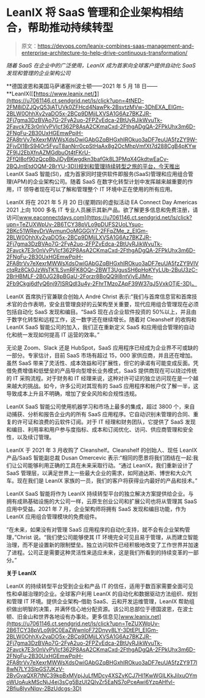 # LeanIX 将 SaaS 管理和企业架构相结合，帮助推动持续转型

> 原文：<https://devops.com/leanix-combines-saas-management-and-enterprise-architecture-to-help-drive-continuous-transformation/>

*随着 SaaS 在企业中的广泛使用，LeanIX 成为首家向全球客户提供自动化 SaaS 发现和管理的企业架构公司*

**德国波恩和美国马萨诸塞州波士顿——2021 年 5 月 18 日——**LeanIX([【https://www.leanix.net/】](https://u7061146.ct.sendgrid.net/ls/click?upn=4tNED-2FM8iDZJQyQ53jATUVk0ZFHcd4NawPk-2BsvtzMVw-3DhEXA_EIGm-2BLW0OhhXv2vaDO5x-2BCp9DMjjLXVSA1G6Az7BKZJR-2Fj7gma3DzBVAo7G-2FyA2uo-2FPZvEdca-2BtUyRJikWvuTk-2Favck7E3r0nVvPVIcf362P8AsA2CKmaCxd-2FthgADgQA-2FPkUhx3m6D-2FNgFu-2B30UxHGEmwPpjH-2FA8trVv7eXexrMWWsXdsOwiGAbGZqBHGxhIROkuo3aDF7euUA5fzZY9W-2FjvDl1BrS94Or5FyuT8anNrr0cpStHaAx8g2OcMhpVmfXt7d288CgB4pKYwZF9lJ2EbXfnAZMGdbuOt4tFKrU-2FfQI8of90zQcpBbJiDyBKwgdkn3bafGk8L3PMqX4GkdtwEaCv-2BQJntEtdOQM-2BrYU-3D))规划和管理持续转型之旅的平台，今天推出 LeanIX SaaS 智能(SI)，成为首家同时提供软件即服务(SaaS)管理和应用组合管理(APM)的企业架构公司。随着 SaaS 在数字化转型计划中发挥越来越重要的作用，IT 领导者现在可以了解和管理整个 IT 环境中正在使用的所有应用。

LeanIX 将在 2021 年 5 月 20 日(星期四)的虚拟活动 EA Connect Day Americas 2021 上向 1000 多名 IT 专业人员展示其新产品。欲了解更多信息和免费注册，请访问[www.eaconnectdays.com](https://u7061146.ct.sendgrid.net/ls/click?upn=TeZUXWpUv-2B6TCY38pVLo9pDUFS2UoLYsuo-2BKc51WReyDrVAymunOoMGGGjY7-2FFqZMe_z_EIGm-2BLW0OhhXv2vaDO5x-2BCp9DMjjLXVSA1G6Az7BKZJR-2Fj7gma3DzBVAo7G-2FyA2uo-2FPZvEdca-2BtUyRJikWvuTk-2Favck7E3r0nVvPVIcf362P8AsA2CKmaCxd-2FthgADgQA-2FPkUhx3m6D-2FNgFu-2B30UxHGEmwPpjH-2FA8trVv7eXexrMWWsXdsOwiGAbGZqBHGxhIROkuo3aDF7euUA5fzZY9VIVctqRz8Ck0JzWsTK1LSvnRFK8OQr-2BWT3UgusSH6pHoKYyLUb-2BuU3zC-2BrHBMLF-2B0JG28pBGaU-2Forzr8BoQQ9I8ntViyEJlMn-2Fb9Ckgj6dfyQ6nj97ISRQdI3u4y-2FhrTMzoZApF39W37qJ5VxkOTjE-3D)。

LeanIX 首席执行官兼联合创始人 André Christ 表示:“我们与首席信息官和首席技术官的合作表明，安全且管理良好的云架构至关重要，现代应用组合管理现在必须包括自动化 SaaS 发现和编目。“SaaS 现在占企业软件投资的 50%以上，并且由于数字化转型和远程工作，这一数字还在继续增长。随着对 Cleanshelf 的收购和 LeanIX SaaS 智能公司的加入，我们正在重新定义 SaaS 和应用组合管理的自动化和统一发现如何提高 IT 运营的效率。”

无论是 Zoom、Slack 还是 HubSpot，SaaS 应用程序已经成为企业界不可或缺的一部分。专家估计，目前 SaaS 市场有超过 15，000 家供应商，并且还在增加。虽然 SaaS 带来了灵活性、成本效益和可扩展性，但它的承诺有可能变成反面。凭借免费增值和低壁垒的产品导向型增长业务模式，SaaS 提供商现在可以绕过传统的 IT 采购流程。对于财务和 IT 经理来说，这种对许可证的独立访问现在是一个越来越大的挑战。如今，许多公司对其现有的 SaaS 应用程序和帐户仅了解一半，这导致成本上升且不明确，增加了安全风险和合规性违规。

LeanIX SaaS 智能公司使用机器学习和市场上最多的集成，超过 3800 个，来自动捕获、分析和报告企业内的所有 SaaS 应用程序。它自动识别未管理的合同、重复的许可证和浪费的云软件订阅。对于 IT 经理和财务团队，它提供了 SaaS 发现和编目、利用率和用户参与度指标、成本和订阅优化、访问、供应商管理和安全性，以及续订管理。

LeanIX 于 2021 年 3 月收购了 Cleanshelf。Cleanshelf 的创始人、现任 LeanIX 产品/SaaS 智能副总裁 Dusan Omercevic 表示:“相同的愿景将我们团结在一起:我们让公司能够利用正确的工具在未来采取行动。“通过 LeanIX，我们重新设计了 SaaS 管理层，以满足世界上一些最大企业的需求，如阿迪达斯、博世和大众汽车。现在我们是 LeanIX 家族的一员，我们的客户将获得业内最好的产品和技术。”

LeanIX SaaS 智能将作为 LeanIX 持续转型平台的独立解决方案提供给企业。与拥有成熟基础设施的大公司一样，云原生创业公司和扩展公司也将从管理其 SaaS 应用中受益。2021 年 7 月，企业架构师将拥有 SaaS 发现和编目功能，作为 LeanIX 应用组合管理模块的免费组件。

“在未来，如果没有对管理 SaaS 应用程序的自动化支持，就不会有企业架构管理，”Christ 说。“我们使公司能够使其 IT 环境完全可见且易于管理，从而建立智能治理，而不是设置新的限制壁垒。独立访问软件已经积极地改变了工作世界并加速了进程。公司正是需要这种灵活性来适应未来，这是我们所看到的持续变革的一部分。”

**关于 LeanIX**

LeanIX 的持续转型平台受到企业和产品 IT 的信任，适用于数百家需要全面可见性和卓越治理的企业。全球客户利用 LeanIX 的自动化和数据驱动方法组织、规划和管理 IT 环境。提供企业架构–借助 SaaS、云和开发运维管理，LeanIX 帮助组织做出明智的决策，并满怀信心地分配资源。该公司总部位于德国波恩，在波士顿、旧金山和世界各地设有办事处。更多信息见[www.leanix.net](https://u7061146.ct.sendgrid.net/ls/click?upn=TeZUXWpUv-2B6TCY38pVLo9j9C0EaZWwnloF72Dnyy8LY-3DtEPI_EIGm-2BLW0OhhXv2vaDO5x-2BCp9DMjjLXVSA1G6Az7BKZJR-2Fj7gma3DzBVAo7G-2FyA2uo-2FPZvEdca-2BtUyRJikWvuTk-2Favck7E3r0nVvPVIcf362P8AsA2CKmaCxd-2FthgADgQA-2FPkUhx3m6D-2FNgFu-2B30UxHGEmwPpjH-2FA8trVv7eXexrMWWsXdsOwiGAbGZqBHGxhIROkuo3aDF7euUA5fzZY9T7l8wN7LY3SIpGS7JKzV-2BvGvaQXR7tNC39kpBxMVpjJuLfMDcy4XSZvKCJ7Hl1KwWGILKkJilxuOYmoWUoAukMScNjJ4ej3sCg5BzUI2QIvZr5EaNS7oPceAwi6YzpAHfvl-2Bfiu8IyvNlqv-2BzUdcgs-3D)
